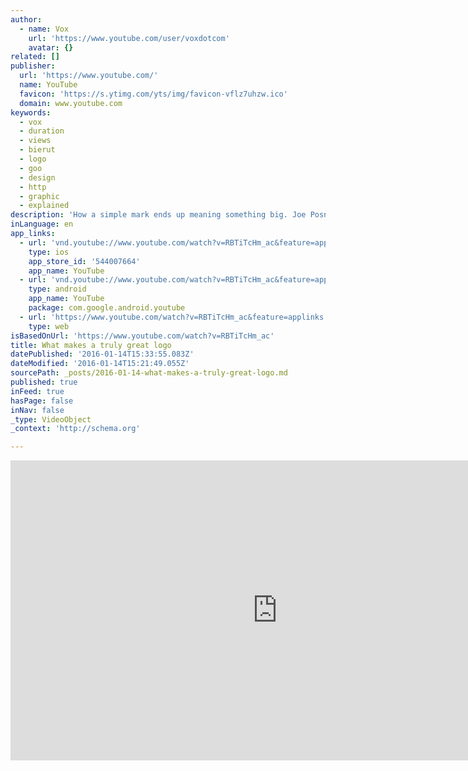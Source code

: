 ```yaml
---
author:
  - name: Vox
    url: 'https://www.youtube.com/user/voxdotcom'
    avatar: {}
related: []
publisher:
  url: 'https://www.youtube.com/'
  name: YouTube
  favicon: 'https://s.ytimg.com/yts/img/favicon-vflz7uhzw.ico'
  domain: www.youtube.com
keywords:
  - vox
  - duration
  - views
  - bierut
  - logo
  - goo
  - design
  - http
  - graphic
  - explained
description: 'How a simple mark ends up meaning something big. Joe Posner, and Michael Bierut (designer of the Hillary Clinton logo) explain. For more from Michael Bierut on graphic design, check out his book "How to use graphic design to sell things, explain things, make things look better, make people laugh, cry, and (every once in a while) change the world": http://www.amazon.com/How-Michael-Bierut/dp/0062413902 Subscribe to our channel!'
inLanguage: en
app_links:
  - url: 'vnd.youtube://www.youtube.com/watch?v=RBTiTcHm_ac&feature=applinks'
    type: ios
    app_store_id: '544007664'
    app_name: YouTube
  - url: 'vnd.youtube://www.youtube.com/watch?v=RBTiTcHm_ac&feature=applinks'
    type: android
    app_name: YouTube
    package: com.google.android.youtube
  - url: 'https://www.youtube.com/watch?v=RBTiTcHm_ac&feature=applinks'
    type: web
isBasedOnUrl: 'https://www.youtube.com/watch?v=RBTiTcHm_ac'
title: What makes a truly great logo
datePublished: '2016-01-14T15:33:55.083Z'
dateModified: '2016-01-14T15:21:49.055Z'
sourcePath: _posts/2016-01-14-what-makes-a-truly-great-logo.md
published: true
inFeed: true
hasPage: false
inNav: false
_type: VideoObject
_context: 'http://schema.org'

---
```

<iframe src="https://cdn.embedly.com/widgets/media.html?src=https%3A%2F%2Fwww.youtube.com%2Fembed%2FRBTiTcHm_ac%3Ffeature%3Doembed&amp;url=https%3A%2F%2Fwww.youtube.com%2Fwatch%3Fv%3DRBTiTcHm_ac&amp;image=https%3A%2F%2Fi.ytimg.com%2Fvi%2FRBTiTcHm_ac%2Fhqdefault.jpg&amp;key=b7d04c9b404c499eba89ee7072e1c4f7&amp;type=text%2Fhtml&amp;schema=youtube" width="854" height="480" scrolling="no" frameborder="0" allowfullscreen="allowfullscreen" style=""></iframe>